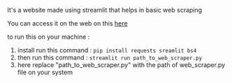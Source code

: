 It's a website made using streamlit that helps in basic web scraping 

You can access it on the web on this [here](https://web-scraperr.streamlit.app/) 


to run this on your machine :
   1. install run this command :  ```pip install requests sreamlit bs4```
   2. then run this command : ```streamlit run path_to_web_scraper.py```
   3. here replace "path_to_web_scraper.py" with the path of web_scraper.py file on your system


